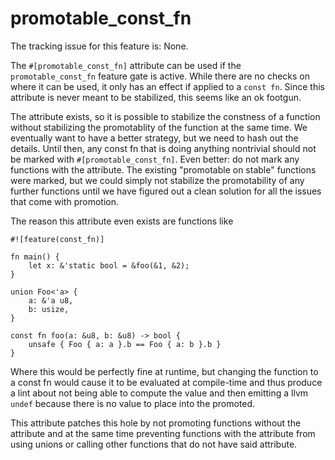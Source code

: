 # promotable_const_fn

The tracking issue for this feature is: None.

The `#[promotable_const_fn]` attribute can be used if the `promotable_const_fn` feature gate is
active.
While there are no checks on where it can be used, it only has an effect if applied to a `const fn`.
Since this attribute is never meant to be stabilized, this seems like an ok footgun.

The attribute exists, so it is possible to stabilize the constness of a function without stabilizing
the promotablity of the function at the same time. We eventually want to have a better strategy,
but we need to hash out the details. Until then, any const fn that is doing anything nontrivial
should not be marked with `#[promotable_const_fn]`. Even better: do not mark any functions with the
attribute. The existing "promotable on stable" functions were marked, but we could simply not
stabilize the promotability of any further functions until we have figured out a clean solution
for all the issues that come with promotion.

The reason this attribute even exists are functions like

```rust,ignore
#![feature(const_fn)]

fn main() {
    let x: &'static bool = &foo(&1, &2);
}

union Foo<'a> {
    a: &'a u8,
    b: usize,
}

const fn foo(a: &u8, b: &u8) -> bool {
    unsafe { Foo { a: a }.b == Foo { a: b }.b }
}
```

Where this would be perfectly fine at runtime, but changing the function to a const fn would cause
it to be evaluated at compile-time and thus produce a lint about not being able to compute the value
and then emitting a llvm `undef` because there is no value to place into the promoted.

This attribute patches this hole by not promoting functions without the attribute and at the same
time preventing functions with the attribute from using unions or calling other functions that do
not have said attribute.